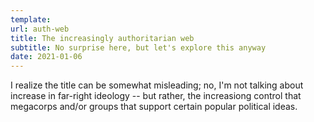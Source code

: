 ```yaml
---
template:
url: auth-web
title: The increasingly authoritarian web
subtitle: No surprise here, but let's explore this anyway
date: 2021-01-06
---
```


I realize the title can be somewhat misleading; no, I'm not talking
about increase in far-right ideology -- but rather, the increasiong
control that megacorps and/or groups that support certain popular
political ideas.

